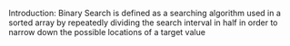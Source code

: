 Introduction:
Binary Search is defined as a searching algorithm used in a sorted array by repeatedly dividing the search interval in half in order to narrow down the possible locations of a target value





